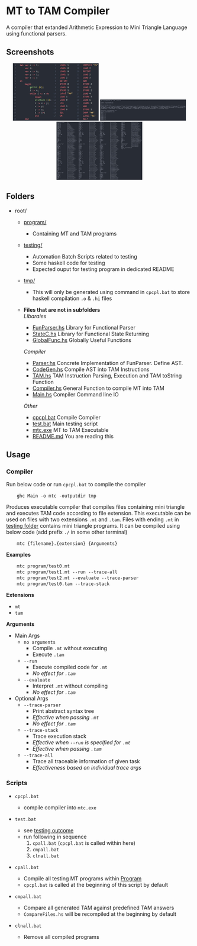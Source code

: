 # MT to TAM Compiler

A compiler that extanded Arithmetic Expression to Mini Triangle Language using functional parsers.

## Screenshots
<p align="center" float="left">
  <img src="image\fbnc3.jpg" width="232"/>
  <img src="image\fbnc1.jpg" width="232"/>
  <img src="image\fbnc2.jpg" width="232"/>
</p>

## Folders
* root/
    * [program/](program)   
        * Containing MT and TAM programs
    * [testing/](testing)   
        * Automation Batch Scripts related to testing
        * Some haskell code for testing
        * Expected ouput for testing program in dedicated README
    * [tmp/](tmp)
        * This will only be generated using command in `cpcpl.bat` to store haskell compilation `.o` & `.hi` files
    * **Files that are not in subfolders**   
        *Libaraies*
        * [FunParser.hs](FunParser.hs) Library for Functional Parser
        * [StateC.hs](StateC.hs) Library for Functional State Returning
        * [GlobalFunc.hs](GlobalFunc.hs) Globally Useful Functions   
    
        *Compiler*   
        * [Parser.hs](Parser.hs) Concrete Implementation of FunParser. Define AST.
        * [CodeGen.hs](CodeGen.hs) Compile AST into TAM Instructions
        * [TAM.hs](TAM.hs) TAM Instruction Parsing, Execution and TAM toString Function
        * [Compiler.hs](Compiler.hs) General Function to compile MT into TAM
        * [Main.hs](Main.hs) Compiler Command line IO  

        *Other*   
        * [cpcpl.bat](cpcpl.bat) Compile Compiler
        * [test.bat](test.bat) Main testing script
        * [mtc.exe](mtc.exe) MT to TAM Executable
        * [README.md](README.md) You are reading this

## Usage   
### Compiler

Run below code or run `cpcpl.bat` to compile the compiler
```batch
    ghc Main -o mtc -outputdir tmp
```
Produces executable compiler that compiles files containing mini triangle and executes TAM code according to file extension. This executable can be used on files with two extensions `.mt` and `.tam`. Files with ending `.mt` in [testing folder](testing) contains mini triangle programs. It can be compiled using below code (add prefix `./` in some other terminal)
```batch
    mtc {filename}.{extension} {Arguments}
```
**Examples** 
```batch
    mtc program/test0.mt
    mtc program/test1.mt --run --trace-all
    mtc program/test2.mt --evaluate --trace-parser
    mtc program/test0.tam --trace-stack
```
 **Extensions**   
 - `mt` 
 - `tam`   

**Arguments**   
- Main Args
    - `no arguments`    
        - Compile `.mt` without executing   
        - Execute `.tam`
    - `--run`    
        - Execute compiled code for `.mt`   
        - *No effect for `.tam`*
    - `--evaluate`   
        - Interpret `.mt` without compiling   
        - *No effect for `.tam`*
- Optional Args
    - `--trace-parser`   
        - Print abstract syntax tree   
        - *Effective when passing `.mt`*   
        - *No effect for `.tam`*
    - `--trace-stack`   
        - Trace execution stack   
        - *Effective when `--run` is specified for `.mt`*   
        - *Effective when passing `.tam`*
    - `--trace-all`   
        - Trace all traceable information of given task    
        - *Effectiveness based on individual trace args*   

### Scripts
- `cpcpl.bat`
    - compile compiler  into `mtc.exe`

- `test.bat`
    - see [testing outcome](testing)
    - run following in sequence
        1. `cpall.bat` (`cpcpl.bat` is called within here)
        2. `cmpall.bat`
        3. `clnall.bat`
- `cpall.bat`
    - Compile all testing MT programs within [Program](program)   
    - `cpcpl.bat` is called at the beginning of this script by default
- `cmpall.bat`
    - Compare all generated TAM against predefined TAM answers
    - `CompareFiles.hs` will be recompiled at the beginning by default
- `clnall.bat`
    - Remove all compiled programs

